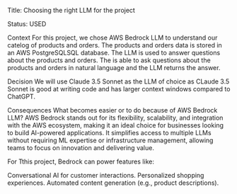 Title: Choosing the right LLM for the project

Status: USED

Context
For this project, we chose AWS Bedrock LLM to understand our catelog of products and orders.
The products and orders data is stored in an AWS PostgreSQLSQL database. The LLM is used to answer questions about the products and orders. The is able to ask questions about the products and orders in natural language and the LLM returns the answer.

Decision
We will use Claude 3.5 Sonnet as the LLM of choice as CLaude 3.5 Sonnet is good at writing code and has larger context windows compared to ChatGPT.

Consequences
What becomes easier or to do because of AWS Bedrock LLM?
AWS Bedrock stands out for its flexibility, scalability, and integration with the AWS ecosystem, making it an ideal choice for businesses looking to build AI-powered applications. It simplifies access to multiple LLMs without requiring ML expertise or infrastructure management, allowing teams to focus on innovation and delivering value.

For Tthis project, Bedrock can power features like:

Conversational AI for customer interactions.
Personalized shopping experiences.
Automated content generation (e.g., product descriptions).

